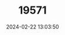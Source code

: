 ---
title: "19571"
category: "Rhinolophus subrufus"
draft: false
date: 2024-02-22 13:03:50
languages:
  English: ["Small Rufous Horseshoe Bat"]
---